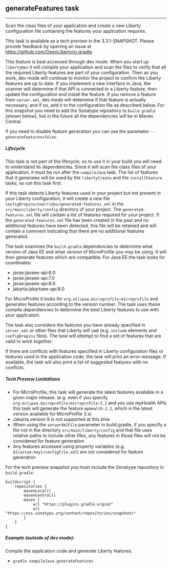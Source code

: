 ## generateFeatures task
---
Scan the class files of your application and create a new Liberty configuration file containing the features your application requires.

This task is available as a tech preview in the 3.3.1-SNAPSHOT. Please provide feedback by opening an issue at https://github.com/OpenLiberty/ci.gradle.

This feature is best accessed through dev mode. When you start up `libertyDev` it will compile your application and scan the files to verify that all the required Liberty features are part of your configuration. Then as you work, dev mode will continue to monitor the project to confirm the Liberty features are up to date. If you implement a new interface in Java, the scanner will determine if that API is connected to a Liberty feature, then update the configuration and install the feature. If you remove a feature from `server.xml`, dev mode will determine if that feature is actually necessary, and if so, add it to the configuration file as described below. For this snapshot you need to add the Sonatype repository to `build.gradle` (shown below), but in the future all the dependencies will be in Maven Central.

If you need to disable feature generation you can use the parameter `--generateFeatures=false`.

##### Lifecycle

This task is not part of the lifecycle, so to use it in your build you will need to understand its dependencies. Since it will scan the class files of your application, it must be run after the `compileJava` task. The list of features that it generates will be used by the `libertyCreate` and the `installFeature` tasks, so run this task first.

If this task detects Liberty features used in your project but not present in your Liberty configuration, it will create a new file `configDropins/overrides/generated-features.xml` in the `src/main/liberty/config` directory of your project. The `generated-features.xml` file will contain a list of features required for your project. If the `generated-features.xml` file has been created in the past and no additional features have been detected, this file will be retained and will contain a comment indicating that there are no additional features generated.

The task examines the `build.gradle` dependencies to determine what version of Java EE and what version of MicroProfile you may be using. It will then generate features which are compatible. For Java EE the task looks for coordinates:
* javax:javaee-api:6.0
* javax:javaee-api:7.0
* javax:javaee-api:8.0
* jakarta:jakartaee-api:8.0

For MicroProfile it looks for `org.eclipse.microprofile:microprofile` and generates features according to the version number. The task uses these compile dependencies to determine the best Liberty features to use with your application. 

The task also considers the features you have already specified in `server.xml` or other files that Liberty will use (e.g. `include` elements and `configDropins` files). The task will attempt to find a set of features that are valid to work together.

If there are conflicts with features specified in Liberty configuration files or features used in the application code, the task will print an error message. If available, the task will also print a list of suggested features with no conflicts.

##### Tech Preview Limitations
 
* For MicroProfile, this task will generate the latest features available in a given major release. (e.g. even if you specify `org.eclipse.microprofile:microprofile:3.2` and you use mpHealth APIs this task will generate the feature `mpHealth-2.2`, which is the latest version available for MicroProfile 3.x)
* Jakarta version 9 is not supported at this time
* When using the `serverXmlFile` parameter in build.gradle, if you specify a file not in the directory `src/main/liberty/config` and that file uses relative paths to include other files, any features in those files will not be considered for feature generation
* Any features accessed using property variables (e.g. `${custom.key}/configFile.xml`) are not considered for feature generation

For the tech preview snapshot you must include the Sonatype repository in `build.gradle`:
```
buildscript {
    repositories {
        mavenLocal()
        mavenCentral()
        maven {
            url "https://plugins.gradle.org/m2"
            url "https://oss.sonatype.org/content/repositories/snapshots"
        }
    }
}
```

##### Example (outside of dev mode):

Compile the application code and generate Liberty features.

* `gradle compileJava generateFeatures`

